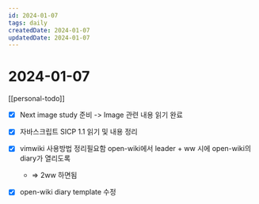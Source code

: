 ```yaml
---
id: 2024-01-07
tags: daily
createdDate: 2024-01-07
updatedDate: 2024-01-07
---
```


# 2024-01-07

[[personal-todo]]

- [X] Next image study 준비 -> Image 관련 내용 읽기 완료
- [X] 자바스크립트 SICP 1.1 읽기 및 내용 정리
- [X] vimwiki 사용방법 정리필요함 open-wiki에서 leader + ww 시에 open-wiki의 diary가 열리도록 
  - => 2<leader>ww 하면됨
- [X] open-wiki diary template 수정

